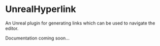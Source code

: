 # UnrealHyperlink
An Unreal plugin for generating links which can be used to navigate the editor.

Documentation coming soon...
